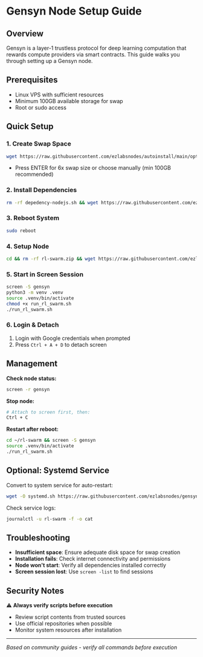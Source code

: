 # Gensyn Node Setup Guide

## Overview
Gensyn is a layer-1 trustless protocol for deep learning computation that rewards compute providers via smart contracts. This guide walks you through setting up a Gensyn node.

## Prerequisites
- Linux VPS with sufficient resources
- Minimum 100GB available storage for swap
- Root or sudo access

## Quick Setup

### 1. Create Swap Space
```bash
wget https://raw.githubusercontent.com/ezlabsnodes/autoinstall/main/optimize2.sh && chmod +x optimize2.sh && sudo ./optimize2.sh
```
- Press ENTER for 6x swap size or choose manually (min 100GB recommended)

### 2. Install Dependencies
```bash
rm -rf depedency-nodejs.sh && wget https://raw.githubusercontent.com/ezlabsnodes/autoinstall/main/depedency-nodejs.sh && chmod +x depedency-nodejs.sh && sudo ./depedency-nodejs.sh
```

### 3. Reboot System
```bash
sudo reboot
```

### 4. Setup Node
```bash
cd && rm -rf rl-swarm.zip && wget https://raw.githubusercontent.com/ezlabsnodes/gensyn/main/rl-swarm.zip && unzip rl-swarm.zip && cd rl-swarm
```

### 5. Start in Screen Session
```bash
screen -S gensyn
python3 -m venv .venv
source .venv/bin/activate
chmod +x run_rl_swarm.sh
./run_rl_swarm.sh
```

### 6. Login & Detach
1. Login with Google credentials when prompted
2. Press `Ctrl + A + D` to detach screen

## Management

**Check node status:**
```bash
screen -r gensyn
```

**Stop node:**
```bash
# Attach to screen first, then:
Ctrl + C
```

**Restart after reboot:**
```bash
cd ~/rl-swarm && screen -S gensyn
source .venv/bin/activate
./run_rl_swarm.sh
```

## Optional: Systemd Service

Convert to system service for auto-restart:
```bash
wget -O systemd.sh https://raw.githubusercontent.com/ezlabsnodes/gensyn/main/systemd.sh && chmod +x systemd.sh && ./systemd.sh
```

Check service logs:
```bash
journalctl -u rl-swarm -f -o cat
```

## Troubleshooting

- **Insufficient space**: Ensure adequate disk space for swap creation
- **Installation fails**: Check internet connectivity and permissions
- **Node won't start**: Verify all dependencies installed correctly
- **Screen session lost**: Use `screen -list` to find sessions

## Security Notes

⚠️ **Always verify scripts before execution**
- Review script contents from trusted sources
- Use official repositories when possible
- Monitor system resources after installation

---
*Based on community guides - verify all commands before execution*
